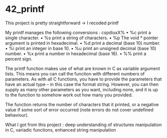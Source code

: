 # 42_printf
This project is pretty straightforward -> I recoded printf

My printf manages the following conversions : cspdiuxX%
• %c print a single character.
• %s print a string of characters.
• %p The void * pointer argument is printed in hexadecimal.
• %d print a decimal (base 10) number.
• %i print an integer in base 10.
• %u print an unsigned decimal (base 10) number.
• %x print a number in hexadecimal (base 16).
• %% print a percent sign.

The printf function makes use of what are known in C as variable argument lists. This means you can call the function with different numbers of parameters.
As with all C functions, you have to provide the parameters that have an actual type – in this case the format string. However, you can then supply as many other parameters as you want, including none, and it is up to the function to somehow work out how many you provided.

The function returns the number of characters that it printed, or a negative value if some sort of error occurred (note errors do not cover undefined behaviour).

What I got from this project : deep understanding of structures manipulation in C, variadic functions, enhanced string manipulation
